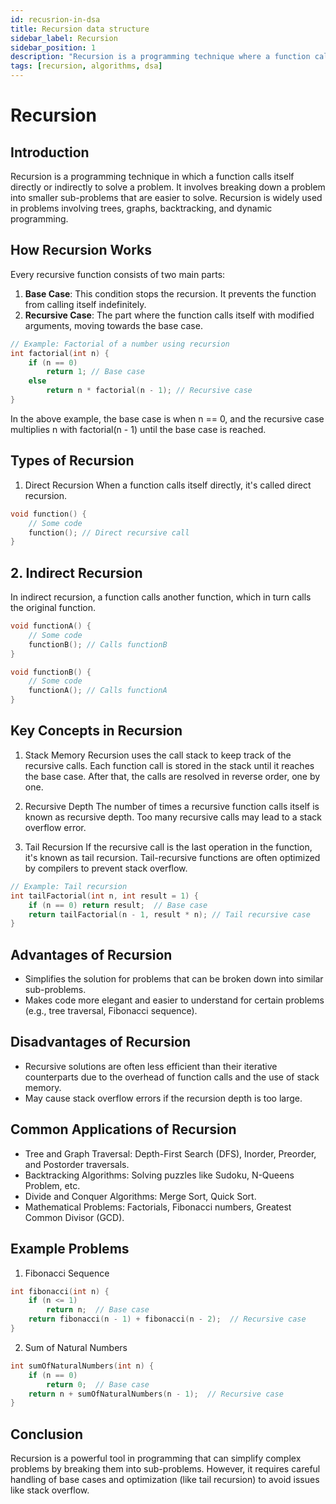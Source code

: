 ```yaml
---
id: recusrion-in-dsa
title: Recursion data structure
sidebar_label: Recursion
sidebar_position: 1
description: "Recursion is a programming technique where a function calls itself directly or indirectly in order to solve a larger problem by breaking it down into smaller, more manageable sub-problems. It is commonly used in algorithms involving divide and conquer strategies, tree traversal, and dynamic programming."
tags: [recursion, algorithms, dsa]
---
```


# Recursion

## Introduction
Recursion is a programming technique in which a function calls itself directly or indirectly to solve a problem. It involves breaking down a problem into smaller sub-problems that are easier to solve. Recursion is widely used in problems involving trees, graphs, backtracking, and dynamic programming.

## How Recursion Works
Every recursive function consists of two main parts:
1. **Base Case**: This condition stops the recursion. It prevents the function from calling itself indefinitely.
2. **Recursive Case**: The part where the function calls itself with modified arguments, moving towards the base case.

```cpp
// Example: Factorial of a number using recursion
int factorial(int n) {
    if (n == 0) 
        return 1; // Base case
    else 
        return n * factorial(n - 1); // Recursive case
}
```
In the above example, the base case is when n == 0, and the recursive case multiplies n with factorial(n - 1) until the base case is reached.

## Types of Recursion
1. Direct Recursion
When a function calls itself directly, it's called direct recursion.
```cpp
void function() {
    // Some code
    function(); // Direct recursive call
}
```

## 2. Indirect Recursion
In indirect recursion, a function calls another function, which in turn calls the original function.
```cpp
void functionA() {
    // Some code
    functionB(); // Calls functionB
}

void functionB() {
    // Some code
    functionA(); // Calls functionA
}
```

## Key Concepts in Recursion
1. Stack Memory
Recursion uses the call stack to keep track of the recursive calls. Each function call is stored in the stack until it reaches the base case. After that, the calls are resolved in reverse order, one by one.

2. Recursive Depth
The number of times a recursive function calls itself is known as recursive depth. Too many recursive calls may lead to a stack overflow error.

3. Tail Recursion
If the recursive call is the last operation in the function, it's known as tail recursion. Tail-recursive functions are often optimized by compilers to prevent stack overflow.
```cpp
// Example: Tail recursion
int tailFactorial(int n, int result = 1) {
    if (n == 0) return result;  // Base case
    return tailFactorial(n - 1, result * n); // Tail recursive case
}
```

## Advantages of Recursion
- Simplifies the solution for problems that can be broken down into similar sub-problems.
- Makes code more elegant and easier to understand for certain problems (e.g., tree traversal, Fibonacci sequence).

## Disadvantages of Recursion
- Recursive solutions are often less efficient than their iterative counterparts due to the overhead of function calls and the use of stack memory.
- May cause stack overflow errors if the recursion depth is too large.

## Common Applications of Recursion
- Tree and Graph Traversal: Depth-First Search (DFS), Inorder, Preorder, and Postorder traversals.
- Backtracking Algorithms: Solving puzzles like Sudoku, N-Queens Problem, etc.
- Divide and Conquer Algorithms: Merge Sort, Quick Sort.
- Mathematical Problems: Factorials, Fibonacci numbers, Greatest Common Divisor (GCD).

## Example Problems
1. Fibonacci Sequence
```cpp
int fibonacci(int n) {
    if (n <= 1) 
        return n;  // Base case
    return fibonacci(n - 1) + fibonacci(n - 2);  // Recursive case
}
```

2. Sum of Natural Numbers
```cpp
int sumOfNaturalNumbers(int n) {
    if (n == 0)
        return 0;  // Base case
    return n + sumOfNaturalNumbers(n - 1);  // Recursive case
}
```

## Conclusion
Recursion is a powerful tool in programming that can simplify complex problems by breaking them into sub-problems. However, it requires careful handling of base cases and optimization (like tail recursion) to avoid issues like stack overflow.
